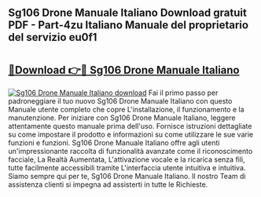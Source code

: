 ## Sg106 Drone Manuale Italiano Download gratuit PDF - Part-4zu Italiano Manuale del proprietario del servizio eu0f1

# <h2><a href="http://dfden4.blite.top/?on=Sg106+Drone+Manuale+Italiano">🔗Download 👉🔴 Sg106 Drone Manuale Italiano</a></h2>

[![Sg106 Drone Manuale Italiano download](https://i.imgur.com/lujVjoI.png)](http://dfden4.blite.top/?on=Sg106+Drone+Manuale+Italiano)
Fai il primo passo per padroneggiare il tuo nuovo Sg106 Drone Manuale Italiano con questo Manuale utente completo che copre L'installazione, il funzionamento e la manutenzione. Per iniziare con Sg106 Drone Manuale Italiano, leggere attentamente questo manuale prima dell'uso. Fornisce istruzioni dettagliate su come impostare il prodotto e informazioni su come utilizzare le sue varie funzioni e funzioni. Sg106 Drone Manuale Italiano offre agli utenti un'impressionante raccolta di funzionalità avanzate come il riconoscimento facciale, La Realtà Aumentata, L'attivazione vocale e la ricarica senza fili, tutte facilmente accessibili tramite L'interfaccia utente intuitiva e intuitiva. Siamo sempre qui per te, Sg106 Drone Manuale Italiano. Il nostro Team di assistenza clienti si impegna ad assisterti in tutte le Richieste.
